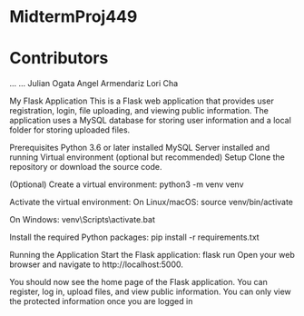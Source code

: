 # MidtermProj449

# Contributors 
...
...
Julian Ogata
Angel Armendariz
Lori Cha

My Flask Application
This is a Flask web application that provides user registration, login, file uploading, and viewing public information. The application uses a MySQL database for storing user information and a local folder for storing uploaded files.

Prerequisites
Python 3.6 or later installed
MySQL Server installed and running
Virtual environment (optional but recommended)
Setup
Clone the repository or download the source code.

(Optional) Create a virtual environment:
python3 -m venv venv

Activate the virtual environment:
On Linux/macOS:
source venv/bin/activate

On Windows:
venv\Scripts\activate.bat

Install the required Python packages:
pip install -r requirements.txt

Running the Application
Start the Flask application:
flask run 
Open your web browser and navigate to http://localhost:5000.

You should now see the home page of the Flask application. You can register, log in, upload files, and view public information.
You can only view the protected information once you are logged in 
